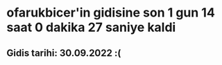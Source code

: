 # ofarukbicer'in gidisine son 1 gun 14 saat 0 dakika 27 saniye kaldi

## Gidis tarihi: 30.09.2022 :(